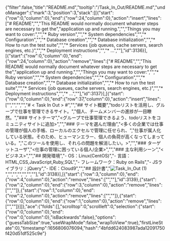 {"filter":false,"title":"README.md","tooltip":"/Task_In_Out/README.md","undoManager":{"mark":3,"position":3,"stack":[[{"start":{"row":0,"column":0},"end":{"row":24,"column":0},"action":"insert","lines":["# README","","This README would normally document whatever steps are necessary to get the","application up and running.","","Things you may want to cover:","","* Ruby version","","* System dependencies","","* Configuration","","* Database creation","","* Database initialization","","* How to run the test suite","","* Services (job queues, cache servers, search engines, etc.)","","* Deployment instructions","","* ...",""],"id":3136}],[{"start":{"row":0,"column":0},"end":{"row":24,"column":0},"action":"remove","lines":["# README","","This README would normally document whatever steps are necessary to get the","application up and running.","","Things you may want to cover:","","* Ruby version","","* System dependencies","","* Configuration","","* Database creation","","* Database initialization","","* How to run the test suite","","* Services (job queues, cache servers, search engines, etc.)","","* Deployment instructions","","* ...",""],"id":3137}],[{"start":{"row":0,"column":0},"end":{"row":37,"column":0},"action":"insert","lines":["","","","","# < Task In Out > #","","## サイト概要","todoリストを活用し、グループで仕事を管理できるサイト。","個人、チームメンバーの進捗が一目瞭然。","### サイトテーマ","<グループで仕事管理できるよう、todoリストをコミュニティサイトに追加>","","### テーマを選んだ理由","<多くの企業では仕事の管理が個人の手帳、ローカルのエクセルで管理に任せられ、","仕事が属人化している状態。そのため、ヒューマンエラー、個人の負荷が高くなってしまっている。","このツールを使用し、それらの問題を解消したい。>","","### ターゲットユーザ","<仕事の管理に困っている個人/企業>","","### 主な利用シーン","<ビジネス>","","## 開発環境","- OS：Linux(CentOS)","- 言語：HTML,CSS,JavaScript,Ruby,SQL","- フレームワーク：Ruby on Rails","- JSライブラリ：jQuery","- IDE：Cloud9","","## 設計書","![Task_In_Out (1)](https://user-images.githubusercontent.com/104051986/176986863-8e5487fc-aeef-43f3-8155-ad16c4e1e735.jpg)","","","","","",""],"id":3138}],[{"start":{"row":3,"column":0},"end":{"row":4,"column":0},"action":"remove","lines":["",""],"id":3139},{"start":{"row":2,"column":0},"end":{"row":3,"column":0},"action":"remove","lines":["",""]},{"start":{"row":1,"column":0},"end":{"row":2,"column":0},"action":"remove","lines":["",""]},{"start":{"row":0,"column":0},"end":{"row":1,"column":0},"action":"remove","lines":["",""]}]]},"ace":{"folds":[],"scrolltop":0,"scrollleft":0,"selection":{"start":{"row":0,"column":0},"end":{"row":0,"column":0},"isBackwards":false},"options":{"guessTabSize":true,"useWrapMode":false,"wrapToView":true},"firstLineState":0},"timestamp":1656806076094,"hash":"4bfdd624083987ada12091750f420d51df525c9e"}